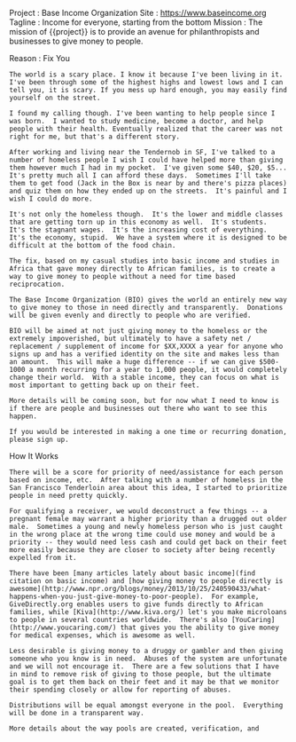 Project     : Base Income Organization
Site        : https://www.baseincome.org
Tagline     : Income for everyone, starting from the bottom
Mission     :
    The mission of {{project}} is to provide an avenue for philanthropists and businesses to give money to people.

Reason      :
    Fix You

    The world is a scary place. I know it because I've been living in it. I've been through some of the highest highs and lowest lows and I can tell you, it is scary. If you mess up hard enough, you may easily find yourself on the street.  

    I found my calling though. I've been wanting to help people since I was born.  I wanted to study medicine, become a doctor, and help people with their health. Eventually realized that the career was not right for me, but that's a different story. 

    After working and living near the Tendernob in SF, I've talked to a number of homeless people I wish I could have helped more than giving them however much I had in my pocket.  I've given some $40, $20, $5... It's pretty much all I can afford these days.  Sometimes I'll take them to get food (Jack in the Box is near by and there's pizza places) and quiz them on how they ended up on the streets.  It's painful and I wish I could do more.

    It's not only the homeless though.  It's the lower and middle classes that are getting torn up in this economy as well.  It's students.  It's the stagnant wages.  It's the increasing cost of everything.  It's the economy, stupid.  We have a system where it is designed to be difficult at the bottom of the food chain.

    The fix, based on my casual studies into basic income and studies in Africa that gave money directly to African families, is to create a way to give money to people without a need for time based reciprocation.   

    The Base Income Organization (BIO) gives the world an entirely new way to give money to those in need directly and transparently.  Donations will be given evenly and directly to people who are verified.

    BIO will be aimed at not just giving money to the homeless or the extremely impoverished, but ultimately to have a safety net / replacement / supplement of income for $XX,XXXX a year for anyone who signs up and has a verified identity on the site and makes less than an amount.  This will make a huge difference -- if we can give $500-1000 a month recurring for a year to 1,000 people, it would completely change their world.  With a stable income, they can focus on what is most important to getting back up on their feet.

    More details will be coming soon, but for now what I need to know is if there are people and businesses out there who want to see this happen.

    If you would be interested in making a one time or recurring donation, please sign up.

How It Works

    There will be a score for priority of need/assistance for each person based on income, etc.  After talking with a number of homeless in the San Francisco Tenderloin area about this idea, I started to prioritize people in need pretty quickly. 

    For qualifying a receiver, we would deconstruct a few things -- a pregnant female may warrant a higher priority than a drugged out older male.  Sometimes a young and newly homeless person who is just caught in the wrong place at the wrong time could use money and would be a priority -- they would need less cash and could get back on their feet more easily because they are closer to society after being recently expelled from it.
    
    There have been [many articles lately about basic income](find citation on basic income) and [how giving money to people directly is awesome](http://www.npr.org/blogs/money/2013/10/25/240590433/what-happens-when-you-just-give-money-to-poor-people).  For example, GiveDirectly.org enables users to give funds directly to African families, while [Kiva](http://www.kiva.org/) let's you make microloans to people in several countries worldwide.  There's also [YouCaring](http://www.youcaring.com/) that gives you the ability to give money for medical expenses, which is awesome as well.

    Less desirable is giving money to a druggy or gambler and then giving someone who you know is in need.  Abuses of the system are unfortunate and we will not encourage it.  There are a few solutions that I have in mind to remove risk of giving to those people, but the ultimate goal is to get them back on their feet and it may be that we monitor their spending closely or allow for reporting of abuses.

    Distributions will be equal amongst everyone in the pool.  Everything will be done in a transparent way.

    More details about the way pools are created, verification, and 

  








